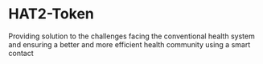 # HAT2-Token
Providing solution to the challenges facing the conventional health system and ensuring a better and more efficient health community using a smart contact
